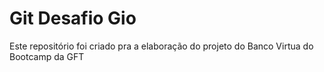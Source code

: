 # Git Desafio Gio

Este repositório foi criado pra a elaboração do projeto
do Banco Virtua do Bootcamp da GFT

